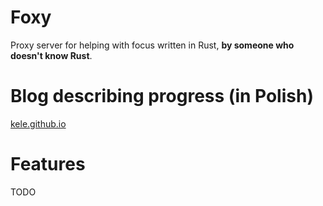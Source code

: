 # Foxy
Proxy server for helping with focus written in Rust, **by someone who doesn't know Rust**.

# Blog describing progress (in Polish)
[kele.github.io](http://kele.github.io/serwer-proxy-w-ruscie-czesc-1.html)

# Features
TODO
